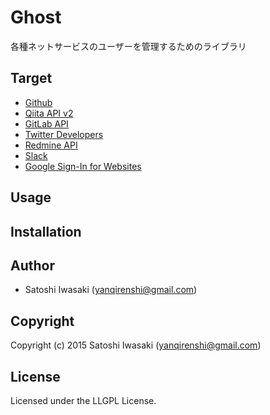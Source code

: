 # Ghost
各種ネットサービスのユーザーを管理するためのライブラリ

## Target

- [Github](https://developer.github.com/v3/)
- [Qiita API v2](https://qiita.com/api/v2/docs#%E3%81%84%E3%81%84%E3%81%AD)
- [GitLab API](https://docs.gitlab.com/ee/api/README.html)
- [Twitter Developers](https://developer.twitter.com/)
- [Redmine API](http://www.redmine.org/projects/redmine/wiki/Rest_api)
- [Slack](https://api.slack.com/)
- [Google Sign-In for Websites](https://developers.google.com/identity/sign-in/web/)

## Usage

## Installation

## Author

* Satoshi Iwasaki (yanqirenshi@gmail.com)

## Copyright

Copyright (c) 2015 Satoshi Iwasaki (yanqirenshi@gmail.com)

## License

Licensed under the LLGPL License.
